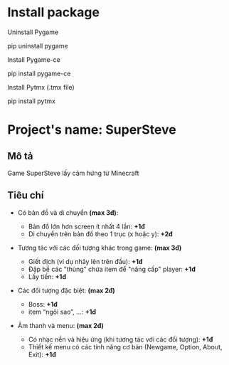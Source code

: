 # Install package
Uninstall Pygame

pip uninstall pygame

Install Pygame-ce

pip install pygame-ce

Install Pytmx (.tmx file)

pip install pytmx

# Project's name: SuperSteve

## Mô tả
Game SuperSteve lấy cảm hứng từ Minecraft

## Tiêu chí
- Có bản đồ và di chuyển **(max 3đ)**:
    + Bản đồ lớn hơn screen ít nhất 4 lần: **+1đ**
    + Di chuyển trên bản đồ theo 1 trục (x hoặc y): **+2đ**

- Tương tác với các đối tượng khác trong game: **(max 3đ)**
    + Giết địch (ví dụ nhảy lên trên đầu): **+1đ**
    + Đập bể các "thùng" chứa item để "nâng cấp" player: **+1đ**
    + Lấy tiền: **+1đ**
- Các đối tượng đặc biệt: **(max 2đ)**
    + Boss: **+1đ**
    + item “ngôi sao”, …: **+1đ**
- Âm thanh và menu: **(max 2đ)**
    + Có nhạc nền và hiệu ứng (khi tương tác với các đối tượng): **+1đ**
    + Thiết kế menu có các tính năng cơ bản (Newgame, Option, About, Exit): **+1đ**
